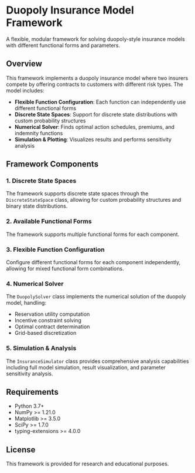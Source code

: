 # Duopoly Insurance Model Framework

A flexible, modular framework for solving duopoly-style insurance models with different functional forms and parameters.

## Overview

This framework implements a duopoly insurance model where two insurers compete by offering contracts to customers with different risk types. The model includes:

- **Flexible Function Configuration**: Each function can independently use different functional forms
- **Discrete State Spaces**: Support for discrete state distributions with custom probability structures
- **Numerical Solver**: Finds optimal action schedules, premiums, and indemnity functions
- **Simulation & Plotting**: Visualizes results and performs sensitivity analysis

## Framework Components

### 1. Discrete State Spaces

The framework supports discrete state spaces through the `DiscreteStateSpace` class, allowing for custom probability structures and binary state distributions.

### 2. Available Functional Forms

The framework supports multiple functional forms for each component.

### 3. Flexible Function Configuration

Configure different functional forms for each component independently, allowing for mixed functional form combinations.

### 4. Numerical Solver

The `DuopolySolver` class implements the numerical solution of the duopoly model, handling:

- Reservation utility computation
- Incentive constraint solving
- Optimal contract determination
- Grid-based discretization

### 5. Simulation & Analysis

The `InsuranceSimulator` class provides comprehensive analysis capabilities including full model simulation, result visualization, and parameter sensitivity analysis.

## Requirements

- Python 3.7+
- NumPy >= 1.21.0
- Matplotlib >= 3.5.0
- SciPy >= 1.7.0
- typing-extensions >= 4.0.0

## License

This framework is provided for research and educational purposes.
